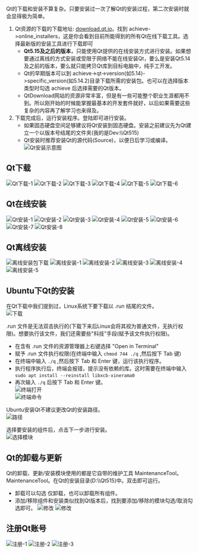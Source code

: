 Qt的下载和安装不算复杂。只要安装过一次了解Qt的安装过程，第二次安装时就会显得极为简单。              
1. Qt资源的下载的下载地址: [download.qt.io](download.qt.io "Qt资源地址")。找到 achieve->online_installers，这是你会看到目前所能得到的所有Qt在线下载工具。选择最新版的安装工具进行下载即可         
    - **Qt5.15及之后的版本**，只能使用Qt提供的在线安装方式进行安装。如果想要通过离线的方式安装或受限于网络不能在线安装Qt，要么是安装Qt5.14及之前的版本，要么就只能拷贝Qt库到目标电脑中，纯手工开发。         
    - Qt的早期版本可以到 achieve->qt->version(如5.14)->specific_version(如5.14.2)目录下载所需的安装包。也可以在选择版本类型时勾选 achieve 后选择需要的Qt版本。                   
    - QtDownload网站的资源非常丰富，但是有一些可能整个职业生涯都用不到。所以刚开始的时候能掌握最基本的开发套件就好，以后如果需要这些复杂的内容再了解学习也来得及。              
2. 下载完成后，运行安装程序。登陆即可进行安装。             
    - 如果固态硬盘空间足够建议将Qt安装到固态硬盘。安装之前建议先为Qt建立一个以版本号结尾的文件夹(我的是Dev:\\\\Qt515)          
    - Qt安装时推荐安装Qt的源代码(Source)，以便日后学习或编译。            
        ![Qt安装示意图](./assets/QtInstall/014install.png)


## Qt下载
![Qt下载-1](./assets/QtInstall/001Down.png)
![Qt下载-2](./assets/QtInstall/002Down.png)
![Qt下载-3](./assets/QtInstall/003Down.png)
![Qt下载-4](./assets/QtInstall/004Down.png)
![Qt下载-5](./assets/QtInstall/005Down.png)
![Qt下载-6](./assets/QtInstall/006Down.png)

## Qt在线安装
![Qt安装-1](./assets/QtInstall/007install.png)
![Qt安装-2](./assets/QtInstall/011install.png)
![Qt安装-3](./assets/QtInstall/012install.png)
![Qt安装-4](./assets/QtInstall/013install.png)
![Qt安装-5](./assets/QtInstall/014install.png)
![Qt安装-6](./assets/QtInstall/016install.png)
![Qt安装-7](./assets/QtInstall/017install.png)
![Qt安装-8](./assets/QtInstall/018install.png)

## Qt离线安装
![离线安装包下载](./assets/QtInstall/lixian/019Down.png)
![离线安装-1](./assets/QtInstall/lixian/020install.png)
![离线安装-2](./assets/QtInstall/lixian/021install.png)
![离线安装-3](./assets/QtInstall/lixian/022install.png)
![离线安装-4](./assets/QtInstall/lixian/023install.png)
![离线安装-5](./assets/QtInstall/lixian/024install.png)

## Ubuntu下Qt的安装
在Qt下载中我们提到过，Linux系统下要下载以 .run 结尾的文件。          
![下载](./assets/QtInstall/Ubuntu/025Down.png)     

.run 文件是无法双击执行的(下载下来后Linux会将其视为普通文件，无执行权限)。想要执行该文件，我们还需要些"科技"手段(赋予该文件执行权限)。                
- 在含有 .run 文件的资源管理器上右键选择 "Open in Terminal"                  
- 赋予 .run 文件执行权限(在终端中输入 `chmod 744 ./q` ,然后按下 Tab 键)           
- 在终端中输入 `./q` ,然后按下 Tab 和 Enter 键，运行该执行程序。            
- 执行程序执行后，终端会报错，提示没有依赖的库。这时需要在终端中输入  `sudo apt install --reinstall libxcb-xinerama0`            
- 再次输入 `./q` 后按下 Tab 和 Enter 键。            
![终端打开](./assets/QtInstall/Ubuntu/026youjian.png)    
![终端命令](./assets/QtInstall/Ubuntu/027Termin.png)    

Ubuntu安装Qt不建议更改Qt的安装路径。            
![路径](./assets/QtInstall/Ubuntu/028install.png)

选择要安装的组件后，点击下一步进行安装。             
![选择模块](./assets/QtInstall/Ubuntu/029install.png)

## Qt的卸载与更新
Qt的卸载、更新/安装模块使用的都是它自带的维护工具 MaintenanceTool。    
MaintenanceTool。在Qt的安装目录(D:\\\\Qt515)中。双击即可运行。
- 卸载可以勾选 仅卸载，也可以卸载所有组件。
- 添加/移除组件和安装类似找到Qt版本后，找到要添加/移除的模块勾选/取消勾选即可。
![修改](./assets/QtInstall/modify/030uninstall.png)
![修改](./assets/QtInstall/modify/031modify.png)

## 注册Qt账号
![注册-1](./assets/QtInstall/008regist.png)
![注册-2](./assets/QtInstall/009regist.png)
![注册-3](./assets/QtInstall/010regist.png)